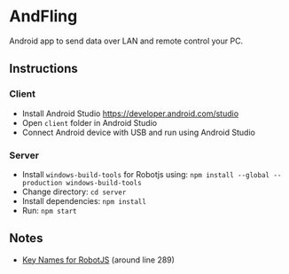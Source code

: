# AndFling

Android app to send data over LAN and remote control your PC.

## Instructions

### Client

- Install Android Studio <https://developer.android.com/studio>
- Open `client` folder in Android Studio
- Connect Android device with USB and run using Android Studio

### Server

- Install `windows-build-tools` for Robotjs using: `npm install --global --production windows-build-tools`
- Change directory: `cd server`
- Install dependencies: `npm install`
- Run: `npm start`

## Notes
- [Key Names for RobotJS](https://github.com/octalmage/robotjs/blob/master/src/robotjs.cc) (around line 289)